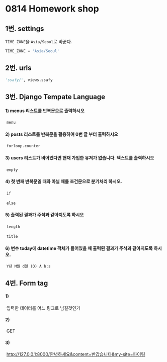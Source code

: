 # 0814 Homework shop

## 1번. settings

`TIME_ZONE`을 `Asia/Seoul`로 바꾼다.

```py
TIME_ZONE = 'Asia/Seoul'
```



## 2번. urls

```py
'ssafy/', views.ssafy
```



## 3번. Django Tempate Language

#### 1) menus 리스트를 반복문으로 출력하시오

​	`menu`



#### 2) posts 리스트를 반복문을 활용하여 0번 글 부터 출력하시오

​	`forloop.counter`



#### 3) users 리스트가 비어있다면 현재 가입한 유저가 없습니다. 텍스트를 출력하시오

​	`empty`



#### 4) 첫 번째 반복문일 때와 아닐 때를 조건문으로 분기처리 하시오.

​	`if`

​	`else`



#### 5) 출력된 결과가 주석과 같아지도록 하시오

​	`length`

​	`title`



#### 6) 변수 today에 datetime 객체가 들어있을 때 출력된 결과가 주석과 같아지도록 하시오.

​	`Y년 M월 d일 (D) A h:s`

## 4번. Form tag

#### 1)

​	입력한 데이터를 어느 링크로 넘길것인가

#### 2)

​	GET

#### 3)

​	http://127.0.0.1:8000/안녕하세요&content=반갑습니다&my-site=파이팅

